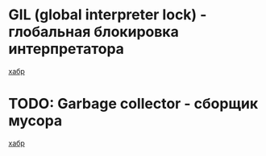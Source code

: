 # GIL (global interpreter lock) - глобальная блокировка интерпретатора
[хабр](https://habr.com/ru/company/otus/blog/458694/)

# TODO: Garbage collector - сборщик мусора
[хабр](https://habr.com/ru/post/417215/)